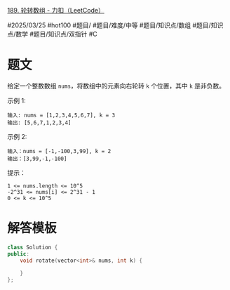 [189. 轮转数组 - 力扣（LeetCode）](https://leetcode.cn/problems/rotate-array/description/?envType=study-plan-v2&envId=top-100-liked)

#2025/03/25 #hot100 #题目/ #题目/难度/中等 #题目/知识点/数组 #题目/知识点/数学 #题目/知识点/双指针 #C

# 题文

给定一个整数数组 ```nums```，将数组中的元素向右轮转 ```k``` 个位置，其中 ```k``` 是非负数。

示例 1:

```
输入: nums = [1,2,3,4,5,6,7], k = 3
输出: [5,6,7,1,2,3,4]
```

示例 2:

```
输入：nums = [-1,-100,3,99], k = 2
输出：[3,99,-1,-100]
```

提示：

```
1 <= nums.length <= 10^5
-2^31 <= nums[i] <= 2^31 - 1
0 <= k <= 10^5
```

# 解答模板

```cpp
class Solution {
public:
    void rotate(vector<int>& nums, int k) {
        
    }
};
```
